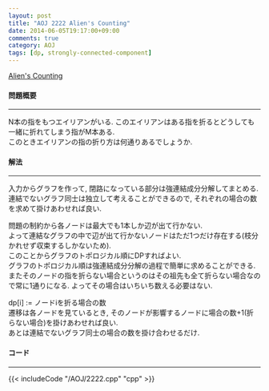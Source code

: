 ```yaml
---
layout: post
title: "AOJ 2222 Alien's Counting"
date: 2014-06-05T19:17:00+09:00
comments: true
category: AOJ
tags: [dp, strongly-connected-component]
---
```


[Alien's Counting](http://judge.u-aizu.ac.jp/onlinejudge/description.jsp?id=2222)

#### 問題概要

****

N本の指をもつエイリアンがいる. このエイリアンはある指を折るとどうしても一緒に折れてしまう指がM本ある.  
このときエイリアンの指の折り方は何通りあるでしょうか.

#### 解法

****

入力からグラフを作って, 閉路になっている部分は強連結成分分解してまとめる.  
連結でないグラフ同士は独立して考えることができるので, それぞれの場合の数を求めて掛けあわせれば良い.  
  
問題の制約から各ノードは最大でも1本しか辺が出て行かない.  
よって連結なグラフの中で辺が出て行かないノードはただ1つだけ存在する(枝分かれせず収束するしかないため).  
このことからグラフのトポロジカル順にDPすればよい.  
グラフのトポロジカル順は強連結成分分解の過程で簡単に求めることができる.  
またそのノードの指を折らない場合というのはその祖先も全て折らない場合なので常に1通りになる. よってその場合はいちいち数える必要はない.  
  
dp[i] := ノードiを折る場合の数  
遷移は各ノードを見ているとき, そのノードが影響するノードに場合の数+1(折らない場合)を掛けあわせれば良い.  
あとは連結でないグラフ同士の場合の数を掛け合わせるだけ.

#### コード

****

{{< includeCode "/AOJ/2222.cpp" "cpp" >}}
